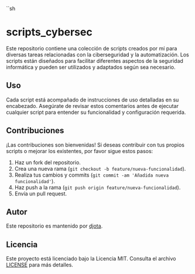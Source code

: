  ``sh
# scripts_cybersec

Este repositorio contiene una colección de scripts creados por mí para diversas tareas relacionadas con la ciberseguridad y la automatización.
Los scripts están diseñados para facilitar diferentes aspectos de la seguridad informática y pueden ser utilizados y adaptados según sea necesario.

## Uso

Cada script está acompañado de instrucciones de uso detalladas en su encabezado. Asegúrate de revisar estos comentarios antes de ejecutar cualquier script 
para entender su funcionalidad y configuración requerida.

## Contribuciones

¡Las contribuciones son bienvenidas! Si deseas contribuir con tus propios scripts o mejorar los existentes, por favor sigue estos pasos:

1. Haz un fork del repositorio.
2. Crea una nueva rama (`git checkout -b feature/nueva-funcionalidad`).
3. Realiza tus cambios y commits (`git commit -am 'Añadida nueva funcionalidad'`).
4. Haz push a la rama (`git push origin feature/nueva-funcionalidad`).
5. Envía un pull request.

## Autor

Este repositorio es mantenido por [djota](https://github.com/djota-dev).

## Licencia

Este proyecto está licenciado bajo la Licencia MIT. Consulta el archivo [LICENSE](LICENSE) para más detalles.
